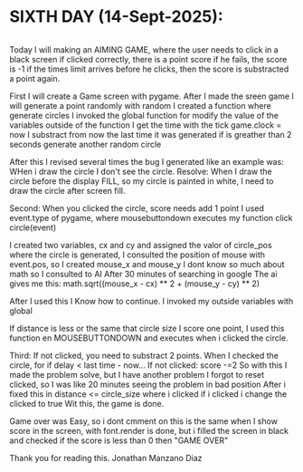 # SIXTH DAY (14-Sept-2025):

```

```

Today I will making an AIMING GAME, where the user needs to click in a black screen
if clicked correctly, there is a point score if he fails, the score is -1 if the times limit arrives before he clicks, then the score is substracted a point again.

First I will create a Game screen with pygame.
After I made the sreen game I will generate a point randomly with random
I created a function where generate circles
I invoked the global function for modify the value of the variables outside of the function
I get the time with the tick game.clock = now
I substract from now the last time it was generated if is greather than 2 seconds generate another random circle

After this I revised several times the bug I generated like an example was:
WHen i draw the circle I don't see the circle.
Resolve: When I draw the circle before the display FILL, so my circle is painted in white, I need to draw the circle after screen fill.

Second: When you clicked the circle, score needs add 1 point
I used event.type of pygame, where mousebuttondown executes my function click circle(event)

I created two variables, cx and cy and assigned the valor of circle_pos where the circle is generated,
I consulted the position of mouse with event.pos, so I created mouse_x and mouse_y
I dont know so much about math so I consulted to AI After 30 minutes of searching in google
The ai gives me this:
math.sqrt((mouse_x - cx) ** 2 + (mouse_y - cy) ** 2)

After I used this I Know how to continue.
I invoked my outside variables with global

If distance is less or the same that circle size I score one point,
I used this function en MOUSEBUTTONDOWN and executes when i clicked the circle.

Third: If not clicked, you need to substract 2 points.
When I checked the circle, for if delay < last time - now...
If not clicked:
score -=2
So with this I made the problem solve, but I have another problem
I forgot to reset clicked, so I was like 20 minutes seeing the problem in bad position
After i fixed this in distance <= circle_size where i clicked if i clicked i change the clicked to true
Wit this, the game is done.

Game over was Easy, so i dont cmment on this is the same when I show score in the screen, with font.render is done, but i filled the screen in black and checked if the score is less than 0 then "GAME OVER"

Thank you for reading this.
Jonathan Manzano Diaz
